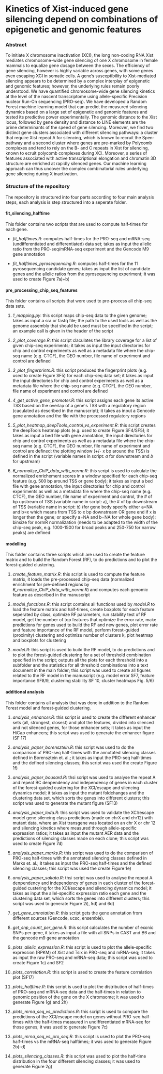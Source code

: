 # Kinetics of Xist-induced gene silencing depend on combinations of epigenetic and genomic features

### Abstract
To initiate X chromosome inactivation (XCI), the long non-coding RNA Xist mediates chromosome-wide gene silencing of one X chromosome in female mammals to equalize gene dosage between the sexes. The efficiency of gene silencing, however is highly variable across genes, with some genes even escaping XCI in somatic cells. A gene’s susceptibility to Xist-mediated silencing appears to be determined by a complex interplay of epigenetic and genomic features; however, the underlying rules remain poorly understood. We have quantified chromosome-wide gene silencing kinetics at the level of the nascent transcriptome using allele-specific Precision nuclear Run-On sequencing (PRO-seq). We have developed a Random Forest machine learning model that can predict the measured silencing dynamics based on a large set of epigenetic and genomic features and tested its predictive power experimentally. The genomic distance to the Xist locus, followed by gene density and distance to LINE elements are the prime determinants of the speed of gene silencing. Moreover, we find two distinct gene clusters associated with different silencing pathways: a cluster that require Xist repeat A for silencing, which is known to recruit the Spen-pathway and a second cluster where genes are pre-marked by Polycomb complexes and tend to rely on the B- and C repeats in Xist for silencing, known to ecruit polycomb complexes during XCI. Moreover, a series of features associated with active transcriptional elongation and chromatin 3D structure are enriched at rapidly silenced genes. Our machine learning approach can thus uncover the complex combinatorial rules underlying gene silencing during X inactivation.

### Structure of the repository
The repository is structured into four parts according to four main analysis steps, each analysis is step structured into a seperate folder.

#### fit_silencing_halftime
This folder contains two scripts that are used to compute half-times for each gene. 

- *fit_halftimes.R*: computes half-times for the PRO-seq and mRNA-seq (undifferentiated and differentiated) data set; takes as input the allelic ratio from the PRO-seq/mRNA-seq experiment and the Gencode M9 gene annotation

- *fit_halftimes_pyrosequencing.R*: computes half-times for the 11 pyrosequencing candidate genes; takes as input the list of candidate genes and the allelic ratios from the pyrosequencing experiment; it was used to create Figure 7a)+b)

#### pre_processing_chip_seq_features
This folder contains all scripts that were used to pre-process all chip-seq data sets.

1) *1_mapping.py*: this script maps chip-seq data to the given genome; takes as input a sra or fastq file; the path to the used tools as well as the genome assembly that should be used must be specified in the script; an example call is given in the header of the script

2) *2_plot_coverage.R*: this script claculates the library coverage for a list of given chip-seq experiments; it takes as input the input directories for chip and control experiments as well as a metadata file where the chip-seq name (e.g. CTCF), the GEO number, file name of experiment and control are defined 

3) *3_plot_fingerprints.R*: this script produced the fingerprint plots (e.g. used to create Figure SF5) for each chip-seq data set; it takes as input the input directories for chip and control experiments as well as a metadata file where the chip-seq name (e.g. CTCF), the GEO number, file name of experiment and control are defined

4) *4_get_active_gene_promoter.R*: this script assigns each gene its active TSS based on the overlap of a gene's TSS with a regulatory region (caculated as described in the manuscript); it takes as input a Gencode gene annotation and the file with the processed regulatory regions

5) *5_plot_heatmap_deepTools_control_vs_experiment.R*: this script creates the deepTools heatmap plots (e.g. used to create Figure SF4/SF5); it takes as input a bed file with gene annotation, the input directories for chip and control experiments as well as a metadata file where the chip-seq name (e.g. CTCF), the GEO number, file name of experiment and control are defined; the plotting window (+/- x bp around the TSS) is defined in the script (variable names in script: *a* for downstream and *b* for upstream)

6) *6_normalize_ChIP_data_with_normr.R*: this script is used to calculate the normalized enrichement scores in a window specified for each chip-seq feature (e.g. 500 bp around TSS or gene body); it takes as input a bed file with gene annotation, the input directories for chip and control experiments as well as a metadata file where the chip-seq name (e.g. CTCF), the GEO number, file name of experiment and control, the # of bp upstream of TSS (variable name in script: a), the # of bp downstream of TSS (variable name in script: b) (for gene body specify either a=NA and b=x which means from TSS to x bp downstream OR gene end if x is longer then the gene; or specify a=NA and b=NA for whole gene body); binsize for normR normalization (needs to be adapted to the width of the chip-seq peak, e.g. 1000-1500 for broad peaks and 250-750 for narrow peaks) are defined

#### modelling
This folder contains three scripts which are used to create the feature matrix and to build the Random Forest (RF), to do predictions and to plot the forest-guided clustering.

1) *create_feature_matrix.R*: this script is used to compute the feature matrix, it loads the pre-processed chip-seq data (normalized enrichment for pre-defined regions by *6_normalize_ChIP_data_with_normr.R*) and computes each genomic feature as described in the manuscript

2) *model_functions.R*: this script contains all functions used by *model.R* to load the feature matrix and half-times, create boxplots for each feature seperated by class, optimize RF parameters, run stability test of RF model, get the number of top features that optimize the error rate, make predictions for genes used to build the RF and new genes, plot error rate and feature importance of the RF model, perform forest-guided (proximity) clustering and optimize number of clusters k, plot heatmap and boxplots for clustering

3) *model.R*: this script is used to build the RF model, to do predictions and to plot the forest-guided clustering for a set of threshold combination specified in the script; outputs all the plots for each threshold into a subfolder and the statistics for all threshold combinations into a text document in the main folder; this script was used to create all figures related to the RF model in the manuscript (e.g. model error SF7, feature importance SF8/9, clustering stability SF 10, cluster heatmaps Fig. 5/6)


#### additional analysis
This folder contains all analysis that was done in addition to the Ranfom Forest model and forest-guided clustering.

1) *analysis_enhancer.R*: this script is used to create the different enhancer sets (all, strongest, closest) and plot the features, divided into silenced and not silenced genes, for those enhancer sets; it takes as input the HiCap enhancers; this script was used to generate the enhancer figure (SF 17)

2) *analysis_paper_borensztein.R*: this script was used to do the comparison of PRO-seq half-times with the annotated silencing classes defined in Borensztein et. al.; it takes as input the PRO-seq half-times and the defined silencing classes; this script was used the create Figure 1f)

3) *analysis_paper_bousard.R*: thsi script was used to analyse the repeat A and repeat BC denpendency and independency of genes in each cluster of the forest-guided custering for the XCI/escape and silencing dynamics model; it takes as input the mutant foldchanges and the clustering data set, which sorts the genes into different clusters; this script was used to generate the mutant figure (SF13)

4) *analysis_paper_loda.R*: this script was used to validate the XCI/escape model gene silencing class predictions (made on chrX and chr12) with mutant data, where an Xist transgene was located on an chr X or chr 12 and silencing kinetics where measured through allele-specific expression ratios; it takes as input the mutant AER data and the predictions of silencing classes made on each clone; this script was used to create Figure 7d)

5) *analysis_paper_marks.R*: this script was used to do the comparison of PRO-seq half-times with the annotated silencing classes defined in Marks et. al.; it takes as input the PRO-seq half-times and the defined silencing classes; this script was used the create Figure 1e)

6) *analysis_paper_sakata.R*: thsi script was used to analyse the repeat A denpendency and independency of genes in each cluster of the forest-guided custering for the XCI/escape and silencing dynamics model; it takes as input the allel-specific expression ratio each gene and the clustering data set, which sorts the genes into different clusters; this script was used to generate Figure 2i), 5d) and 6d)

7) *get_gene_annotation.R*: this script gets the gene annotation from different sources (Gencode, ucsc, ensemble).

8) *get_snp_count_per_gene.R*: this script calculates the number of exonic SNPs per gene, it takes as input a file with all SNPs in CAST and B6 and the gencode m9 gene annotation

9) *plots_allelic_expression.R*: this script is used to plot the allele-specific expression (RPKM) of Xist and Tsix in PRO-seq and mRNA-seq; it takes as input the raw PRO-seq and mRNA-seq data; this script was used to create Figure 1c) and SF2

10) *plots_correlation.R*: this script is used to create the feature correlation plot (SF17)

11) *plots_halftime.R*: this script is used to plot the distribution of half-times of PRO-seq and mRNA-seq data and the half-times in relation to genomic position of the gene on the X chromsome; it was used to generate Figure 1g) and 2h)

12) *plots_mrna_seq_vs_predictions.R*: this script is used to compare the predictions of the XCI/escape model on genes without PRO-seq half-times with the half-times measured in undifferentiated mRNA-seq for those genes; it was used to generate Figure 7c)

13) *plots_mrna_seq_vs_pro_seq.R*: this script is used to plot the PRO-seq half-times vs the mRNA-seq halftimes; it was used to generate Figure 2b)-d)

14) *plots_silencing_classes.R*: this script was used to plot the half-time distribution in the four different silencing classes; it was used to generate Figure 2g)



